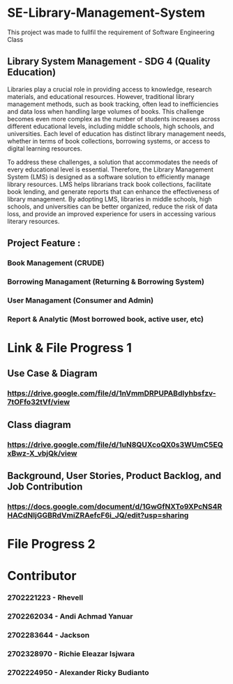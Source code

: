 # SE-Library-Management-System
This project was made to fullfil the requirement of Software Engineering Class

## Library System Management - SDG 4 (Quality Education)

Libraries play a crucial role in providing access to knowledge, research materials, and educational resources. However, traditional library management methods, such as book tracking, often lead to inefficiencies and data loss when handling large volumes of books. This challenge becomes even more complex as the number of students increases across different educational levels, including middle schools, high schools, and universities. Each level of education has distinct library management needs, whether in terms of book collections, borrowing systems, or access to digital learning resources.

To address these challenges, a solution that accommodates the needs of every educational level is essential. Therefore, the Library Management System (LMS) is designed as a software solution to efficiently manage library resources. LMS helps librarians track book collections, facilitate book lending, and generate reports that can enhance the effectiveness of library management. By adopting LMS, libraries in middle schools, high schools, and universities can be better organized, reduce the risk of data loss, and provide an improved experience for users in accessing various literary resources.

## Project Feature : 
### Book Management (CRUDE)
### Borrowing Managament (Returning & Borrowing System)
### User Managament (Consumer and Admin)
### Report & Analytic (Most borrowed book, active user, etc)

# Link & File Progress 1
## Use Case & Diagram
### https://drive.google.com/file/d/1nVmmDRPUPABdlyhbsfzv-7tOFfo32tVf/view 
## Class diagram
### https://drive.google.com/file/d/1uN8QUXcoQX0s3WUmC5EQxBwz-X_vbjQk/view 
## Background, User Stories, Product Backlog, and Job Contribution
### https://docs.google.com/document/d/1GwGfNXTo9XPcNS4RHACdNIjGGBRdVmiZRAefcF6i_JQ/edit?usp=sharing

# File Progress 2

# Contributor
### 2702221223 - Rhevell
### 2702262034 - Andi Achmad Yanuar
### 2702283644 - Jackson
### 2702328970 - Richie Eleazar Isjwara
### 2702224950 - Alexander Ricky Budianto
